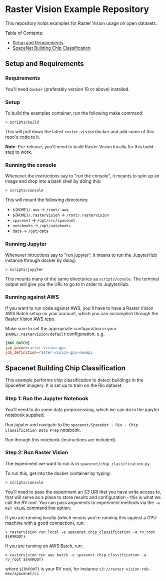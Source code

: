 # Raster Vision Example Repository

This repository holds examples for Raster Vision usage on open datasets.

Table of Contents:
- [Setup and Requirements](#setup-and-requirements)
- [SpaceNet Building Chip Classification](#spacenet-building-chip-classification)

## Setup and Requirements

### Requirements

You'll need `docker` (preferably version 18 or above) installed.

### Setup

To build the examples container, run the following make command:

```shell
> scripts/build
```

This will pull down the latest `raster-vision` docker and add some of this repo's code to it.

__Note__: Pre-release, you'll need to build Raster Vision locally for this build step to work.

### Running the console

Whenever the instructions say to "run the console", it meants to spin up an image and drop into a bash shell by doing this:

```shell
> scripts/console
```

This will mount the following directories:
- `${HOME}/.aws` -> `/root/.aws`
- `${HOME}/.rastervision` -> `/root/.rastervision`
- `spacenet` -> `/opt/src/spacenet`
- `notebooks` -> `/opt/notebooks`
- `data` -> `/opt/data`

### Running Jupyter

Whenever intructions say to "run jupyter", it means to run the JupyterHub instance through docker by doing:

```shell
> scripts/jupyter
```

This mounts many of the same directories as `scripts/consle`. The terminal output will give you the URL to go to in order to JupyterHub.

### Running against AWS

If you want to run code against AWS, you'll have to have a Raster Vision AWS Batch setup
on your account, which you can accomplish through the [Raster Vision AWS repo](https://github.com/azavea/raster-vision-aws).

Make sure to set the appropriate configuration in your `$HOME/.rastervision/default` configuration, e.g.

```ini
[AWS_BATCH]
job_queue=raster-vision-gpu
job_definition=raster-vision-gpu-newapi
```

## Spacenet Building Chip Classification

This example performs chip classification to detect buildings in the SpaceNet imagery.
It is set up to train on the Rio dataset.

### Step 1: Run the Jupyter Notebook

You'll need to do some data preprocessing, which we can do in the jupyter notebook supplied.

Run jupyter and navigate to the `spacenet/SpaceNet - Rio - Chip Classification Data Prep` notebook.

Run through this notebook (instructions are included).

### Step 2: Run Raster Vision

The experiment we want to run is in `spacenet/chip_classification.py`.

To run this, get into the docker container by typing:

```
> scripts/console
```

You'll need to pass the experiment an S3 URI that you have write access to, that will serve as a place to store results and configuration - this is what we call the _RV root_. You can pass arguments to experiment methods via the `-a KEY VALUE` command line option.

If you are running locally (which means you're running this against a GPU machine with a good connection), run:

```
> rastervision run local -e spacenet.chip_classification -a rv_root ${RVROOT}
```

If you are running on AWS Batch, run:
```
> rastervision run aws_batch -e spacenet.chip_classification -a rv_root ${RVROOT}
```

where `${RVROOT}` is your RV root, for instance `s3://raster-vision-rob-dev/spacenet/cc`
